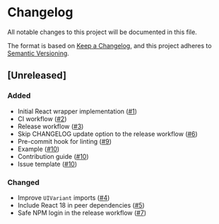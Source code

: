 # Changelog

All notable changes to this project will be documented in this file.

The format is based on [Keep a Changelog](https://keepachangelog.com/en/1.0.0),
and this project adheres to [Semantic Versioning](https://semver.org/spec/v2.0.0.html).

## [Unreleased]

### Added

- Initial React wrapper implementation ([#1](https://github.com/bitmovin/bitmovin-player-react/pull/1))
- CI workflow ([#2](https://github.com/bitmovin/bitmovin-player-react/pull/2))
- Release workflow ([#3](https://github.com/bitmovin/bitmovin-player-react/pull/3))
- Skip CHANGELOG update option to the release workflow  ([#6](https://github.com/bitmovin/bitmovin-player-react/pull/6))
- Pre-commit hook for linting ([#9](https://github.com/bitmovin/bitmovin-player-react/pull/9))
- Example ([#10](https://github.com/bitmovin/bitmovin-player-react/pull/10))
- Contribution guide ([#10](https://github.com/bitmovin/bitmovin-player-react/pull/10))
- Issue template ([#10](https://github.com/bitmovin/bitmovin-player-react/pull/10))

### Changed

- Improve `UIVariant` imports ([#4](https://github.com/bitmovin/bitmovin-player-react/pull/4))
- Include React 18 in peer dependencies ([#5](https://github.com/bitmovin/bitmovin-player-react/pull/5))
- Safe NPM login in the release workflow ([#7](https://github.com/bitmovin/bitmovin-player-react/pull/7))
